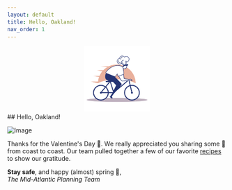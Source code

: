```yaml
---
layout: default
title: Hello, Oakland!
nav_order: 1
---
```

<head>
 <link rel="shortcut icon" type="image/x-icon" href="favicon.ico?">
</head>
<center><img src="chef-delivery-logo-by-Vexels.png" alt="drawing" width="30%"/></center>
## Hello, Oakland!

![Image](Mid-Atlantic%20Planning%20Team_trim.png)

Thanks for the Valentine's Day 💌. We really appreciated you sharing some 💓 from coast to coast. Our team pulled together a few of our favorite [recipes](recipes.md) to show our gratitude.

**Stay safe**, and happy \(almost) spring 🌱,<br>
*The Mid-Atlantic Planning Team*
